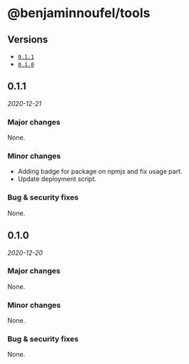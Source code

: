 # @benjaminnoufel/tools

## Versions

- [`0.1.1`](#011)
- [`0.1.0`](#010)

## 0.1.1

*2020-12-21*

### Major changes

None.

### Minor changes

- Adding badge for package on npmjs and fix usage part.
- Update deployment script.

### Bug & security fixes

None.

## 0.1.0

*2020-12-20*

### Major changes

None.

### Minor changes

None.

### Bug & security fixes

None.
